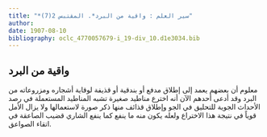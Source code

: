 ```yaml
---
title: "*سير العلم : واقية من البرد*. المقتبس 2(7)"
author: 
date: 1907-08-10
bibliography: oclc_4770057679-i_19-div_10.d1e3034.bib
---
```




##  واقية من البرد 


 معلوم أن بعضهم يعمد إلى إطلاق مدفع أو بندقية أو قذيفة لوقاية أشجاره ومزروعاته من البرد وقد أدعى أحدهم الآن أنه اخترع مناطيد صغيرة تشبه المناطيد المستعملة في رصد الأحداث الجوية للتحليق في الجو وإطلاق قذائف منها ذكر صورة لاستعمالها ولا يزال الأمل قوياً في نتيجة هذا الاختراع ولعله يكون منه ما ينفع كما ينفع الشاري قضيب الصاعقة في اتقاء الصواعق. 
